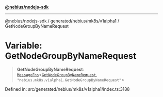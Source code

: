 [**@nebius/nodejs-sdk**](../../../../../README.md)

---

[@nebius/nodejs-sdk](../../../../../README.md) / [generated/nebius/mk8s/v1alpha1](../README.md) / GetNodeGroupByNameRequest

# Variable: GetNodeGroupByNameRequest

> **GetNodeGroupByNameRequest**: [`MessageFns`](../../../../../runtime/protos/core/interfaces/MessageFns.md)\<[`GetNodeGroupByNameRequest`](../interfaces/GetNodeGroupByNameRequest.md), `"nebius.mk8s.v1alpha1.GetNodeGroupByNameRequest"`\>

Defined in: src/generated/nebius/mk8s/v1alpha1/index.ts:3188
